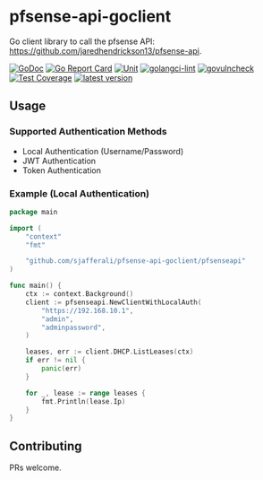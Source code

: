 # pfsense-api-goclient

Go client library to call the pfsense API: https://github.com/jaredhendrickson13/pfsense-api. 

[![GoDoc](https://godoc.org/github.com/sjafferali/pfsense-api-goclient?status.svg)](https://pkg.go.dev/github.com/sjafferali/pfsense-api-goclient)
[![Go Report Card](https://goreportcard.com/badge/github.com/sjafferali/pfsense-api-goclient)](https://goreportcard.com/report/github.com/sjafferali/pfsense-api-goclient)
[![Unit](https://github.com/sjafferali/pfsense-api-goclient/actions/workflows/unit.yaml/badge.svg)](https://github.com/sjafferali/pfsense-api-goclient/actions?query=branch%3Amain)
[![golangci-lint](https://github.com/sjafferali/pfsense-api-goclient/actions/workflows/golang-ci-lint.yaml/badge.svg)](https://github.com/sjafferali/pfsense-api-goclient/actions?query=branch%3Amain)
[![govulncheck](https://github.com/sjafferali/pfsense-api-goclient/actions/workflows/govulncheck.yaml/badge.svg)](https://github.com/sjafferali/pfsense-api-goclient/actions?query=branch%3Amain)
[![Test Coverage](https://codecov.io/gh/sjafferali/pfsense-api-goclient/branch/main/graph/badge.svg)](https://codecov.io/gh/sjafferali/pfsense-api-goclient)
[![latest version](https://img.shields.io/github/tag/sjafferali/pfsense-api-goclient.svg)](https://github.com/sjafferali/pfsense-apfsense-api-goclient)

## Usage

### Supported Authentication Methods
- Local Authentication (Username/Password)
- JWT Authentication
- Token Authentication

### Example (Local Authentication)
```go
package main

import (
	"context"
	"fmt"

	"github.com/sjafferali/pfsense-api-goclient/pfsenseapi"
)

func main() {
	ctx := context.Background()
	client := pfsenseapi.NewClientWithLocalAuth(
		"https://192.168.10.1",
		"admin",
		"adminpassword",
	)

	leases, err := client.DHCP.ListLeases(ctx)
	if err != nil {
		panic(err)
	}

	for _, lease := range leases {
		fmt.Println(lease.Ip)
	}
}
```

## Contributing

PRs welcome.
